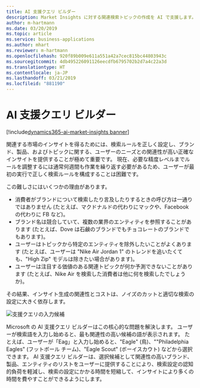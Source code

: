 ```yaml
---
title: AI 支援クエリ ビルダー
description: Market Insights に対する関連検索トピックの作成を AI で支援します。
author: m-hartmann
ms.date: 03/20/2019
ms.topic: article
ms.service: business-applications
ms.author: mhart
ms.reviewer: m-hartmann
ms.openlocfilehash: 920f89b009e611a551a42a7cec815bc44803943c
ms.sourcegitcommit: 4db495226091126eecdfb6795702b2d7a4c22a3d
ms.translationtype: HT
ms.contentlocale: ja-JP
ms.lasthandoff: 03/21/2019
ms.locfileid: "881190"
---
```

#  <a name="ai-assisted-query-builder"></a>AI 支援クエリ ビルダー
[!include[dynamics365-ai-market-insights banner](../../includes/dynamics365-ai-market-insights.md)]


関連する市場のインサイトを得るためには、検索ルールを正しく設定し、ブランド、製品、およびトピックに関する、ユーザーのニーズとの関連性が高い正確なインサイトを提供することが極めて重要です。 現在、必要な精度レベルまでルールを調整するには通常何週間も作業を繰り返す必要があるため、ユーザーが最初の実行で正しく検索ルールを構成することは困難です。 

この難しさにはいくつかの理由があります。

- 消費者がブランドについて検索したり言及したりするときの呼び方は一通りではありません (たとえば、マクドナルドの代わりにマックや、Facebook の代わりに FB など)。 
- ブランド名は競合していて、複数の業界のエンティティを参照することがあります (たとえば、Dove は石鹸のブランドでもチョコレートのブランドでもあります)。 
- ユーザーはトピックから特定のエンティティを除外したいことがよくあります (たとえば、ユーザーは "Nike Air Jordan 1" のトレンドを追いたくても、"High Zip" モデルは除きたい場合があります)。 
- ユーザーは注目する価値のある関連トピックが何か予測できないことがあります (たとえば、Nike Air を検索した消費者は他に何を検索したでしょうか)。 

その結果、インサイト生成の関連性とコストは、ノイズのカットと適切な検索の設定に大きく依存します。

![支援クエリの入力候補](media/assisted-query-list.png "支援クエリの入力候補")

Microsoft の AI 支援クエリ ビルダーはこの核心的な問題を解決します。 ユーザーが検索語を入力し始めると、最も関連性の高い候補の語が表示されます。 たとえば、ユーザーが「Eag」と入力し始めると、"Eagle" (鳥)、""Philadelphia Eagles" (フットボール チーム)、"Eagle Scout" (ボーイスカウト) などから選択できます。 AI 支援クエリ ビルダーは、選択候補として関連性の高いブランド、製品、エンティティのリストをユーザーに提供することにより、検索設定の認知的負荷を軽減し、検索の設定にかかる時間を短縮して、インサイトにより多くの時間を費やすことができるようにします。
